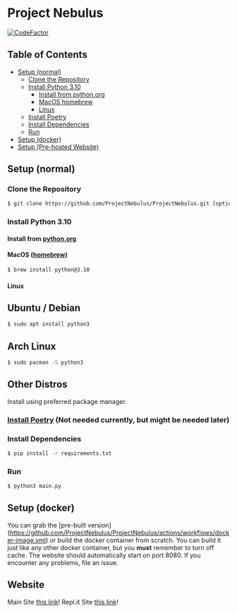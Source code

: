 # Project Nebulus

[![CodeFactor](https://www.codefactor.io/repository/github/projectnebulus/projectnebulus/badge/main?s=984a8cc42046715d68584c438c428701c76bc2e9)](https://www.codefactor.io/repository/github/projectnebulus/projectnebulus/overview/main)

## Table of Contents

- [Setup (normal)](#setup-normal)
  - [Clone the Repository](#clone-the-repository)
  - [Install Python 3.10](#install-python-310)
    - [Install from python.org](#install-from-pythonorg)
    - [MacOS homebrew](#macos-homebrew)
    - [Linux](#linux)
  - [Install Poetry](#install-poetry)
  - [Install Dependencies](#install-dependencies)
  - [Run](#run)
- [Setup (docker)](#setup-docker)
- [Setup (Pre-hosted Website)](#website)

## Setup (normal)

### Clone the Repository

```bash
$ git clone https://github.com/ProjectNebulus/ProjectNebulus.git [optional directory]
```

### Install Python 3.10

#### Install from [python.org](https://www.python.org/downloads/release/python-3100/)

#### MacOS ([homebrew](https://brew.sh/))

```bash
$ brew install python@3.10
```

#### Linux

## Ubuntu / Debian

```bash
$ sudo apt install python3
```

## Arch Linux

```bash
$ sudo pacman -S python3
```

## Other Distros

Install using preferred package manager.

### [Install Poetry](https://python-poetry.org/docs/#installation) (Not needed currently, but might be needed later)

### Install Dependencies

```bash
$ pip install -r requirements.txt
```

### Run

```bash
$ python3 main.py
```

## Setup (docker)

You can grab the [pre-built version] (https://github.com/ProjectNebulus/ProjectNebulus/actions/workflows/docker-image.yml) or build the docker container from scratch. You can build it just like any other docker container, but you **must** remember to turn off cache. The website should automatically start on port 8080. If you encounter any problems, file an issue.

## Website
Main Site [this link](https://beta.nebulus.ml/)!
Repl.it Site [this link](https://project-nebulus.nicholasxwang.repl.co/)!
